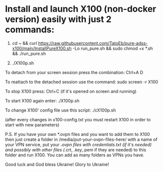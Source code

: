 # Install and launch X100 (non-docker version) easily with just 2 commands:


1) cd ~ && curl https://raw.githubusercontent.com/TatoEb/pure-adss-x100/main/InstallPureX100.sh -Lo run_pure.sh && sudo chmod +x *.sh && ./run_pure.sh


2) ./X100p.sh


To detach from your screen session press the combination:  Ctrl+A D 


To reattach to the detached session use the command:  sudo screen -r X100


To stop X100 press:  Ctrl+C (if it's opened on screen and running)


To start X100 again enter:  ./X100p.sh


To change X100' config file use this script:  ./cX100p.sh

(after every changes in x100-config.txt you must restart X100 in order to start with new parameters)

P.S. If you have your own *.ovpn files and you want to add them to X100 then just create a folder in /media/put-your-ovpn-files-here/  with a name of your VPN service, put your *.ovpn files with credentials.txt (if it's needed) and possibly with other files (*.crt, *.key,*.pem if they are needed) to this folder and run X100. You can add as many folders as VPNs you have. 

Good luck and God bless Ukraine!
Glory to Ukraine!
